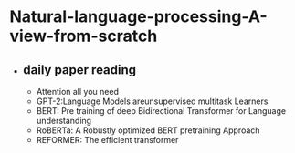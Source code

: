# Natural-language-processing-A-view-from-scratch
- ## daily paper reading
    - Attention all you need
    - GPT-2:Language Models areunsupervised multitask Learners 
    - BERT: Pre training of deep Bidirectional Transformer for Language understanding
    - RoBERTa: A Robustly optimized BERT pretraining Approach
    - REFORMER: The efficient transformer